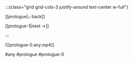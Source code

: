 :::{class="grid grid-cols-3 justify-around text-center w-full"}
<span/>

[[prologue|⌂ back]]

[[prologue-1|next →]]

:::

![[prologue-0.any.mp4]]

#any #prologue #prologue-0

